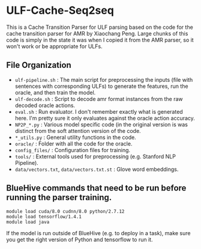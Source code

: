 # ULF-Cache-Seq2seq

This is a Cache Transition Parser for ULF parsing based on the code for the cache transition parser for AMR by Xiaochang Peng.
Large chunks of this code is simply in the state it was when I copied it from the AMR parser, so it won't work or be appropriate
for ULFs.

## File Organization

- `ulf-pipeline.sh` : The main script for preprocessing the inputs (file with sentences with corresponding ULFs) to generate the features, run the oracle, and then train the model.
- `ulf-decode.sh` : Script to decode amr format instances from the raw decoded oracle actions.
- `eval.sh` : Run evaluator. I don't remember exactly what is generated here. I'm pretty sure it only evaluates against the oracle action accuracy.
- `NP2P_*.py` : Various model specific code (in the original version is was distinct from the soft attention version of the code.
- `*_utils.py` : General utility functions in the code.
- `oracle/` : Folder with all the code for the oracle.
- `config_files/` : Configuration files for training.
- `tools/` : External tools used for preprocessing (e.g. Stanford NLP Pipeline).
- `data/vectors.txt`, `data/vectors.txt.st` : Glove word embeddings.

## BlueHive commands that need to be run before running the parser training.

```
module load cuda/8.0 cudnn/8.0 python/2.7.12
module load tensorflow/1.4.1
module load java
```

If the model is run outside of BlueHive (e.g. to deploy in a task), make sure you get the right version of Python and tensorflow to run it.

